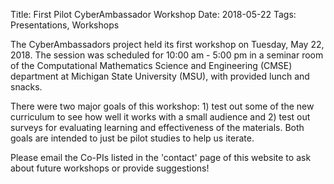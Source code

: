 Title: First Pilot CyberAmbassador Workshop
Date: 2018-05-22
Tags: Presentations, Workshops

The CyberAmbassadors project held its first workshop on Tuesday, May 22, 2018. The session was scheduled for 10:00 am - 5:00 pm in a seminar room of the Computational Mathematics Science and Engineering (CMSE) department at Michigan State University (MSU), with provided lunch and snacks.

There were two major goals of this workshop: 1) test out some of the new curriculum to see how well it works with a small audience and 2) test out surveys for evaluating learning and effectiveness of the materials.  Both goals are intended to just be pilot studies to help us iterate.  

Please email the Co-PIs listed in the 'contact' page of this website to ask about future workshops or provide suggestions!
